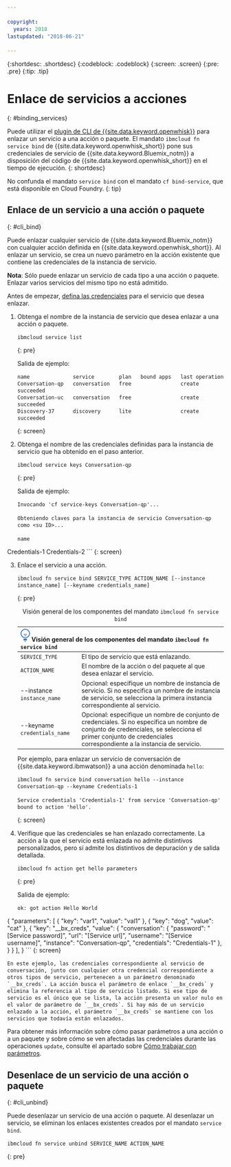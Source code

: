 ```yaml
---

copyright:
  years: 2018
lastupdated: "2018-06-21"

---
```


{:shortdesc: .shortdesc}
{:codeblock: .codeblock}
{:screen: .screen}
{:pre: .pre}
{:tip: .tip}

# Enlace de servicios a acciones
{: #binding_services}

Puede utilizar el [plugin de CLI de {{site.data.keyword.openwhisk}}](./bluemix_cli.html) para enlazar un servicio a una acción o paquete. El mandato `ibmcloud fn service bind` de {{site.data.keyword.openwhisk_short}} pone sus credenciales de servicio de {{site.data.keyword.Bluemix_notm}} a disposición del código de {{site.data.keyword.openwhisk_short}} en el tiempo de ejecución.
{: shortdesc}

No confunda el mandato `service bind` con el mandato `cf bind-service`, que está disponible en Cloud Foundry.
{: tip}

## Enlace de un servicio a una acción o paquete
{: #cli_bind}

Puede enlazar cualquier servicio de {{site.data.keyword.Bluemix_notm}} con cualquier acción definida en {{site.data.keyword.openwhisk_short}}. Al enlazar un servicio, se crea un nuevo parámetro en la acción existente que contiene las credenciales de la instancia de servicio.

**Nota**: Sólo puede enlazar un servicio de cada tipo a una acción o paquete. Enlazar varios servicios del mismo tipo no está admitido.

Antes de empezar, [defina las credenciales](/docs/apps/reqnsi.html#accser_external) para el servicio que desea enlazar.

1. Obtenga el nombre de la instancia de servicio que desea enlazar a una acción o paquete.
    ```
    ibmcloud service list
    ```
    {: pre}

    Salida de ejemplo:
    ```
    name              service        plan   bound apps   last operation
    Conversation-qp   conversation   free                create succeeded
    Conversation-uc   conversation   free                create succeeded
    Discovery-37      discovery      lite                create succeeded
    ```
    {: screen}

2. Obtenga el nombre de las credenciales definidas para la instancia de servicio que ha obtenido en el paso anterior.
    ```
    ibmcloud service keys Conversation-qp
    ```
    {: pre}

    Salida de ejemplo:
    ```
    Invocando 'cf service-keys Conversation-qp'...

    Obteniendo claves para la instancia de servicio Conversation-qp como <su ID>...

    name
Credentials-1
Credentials-2
    ```
    {: screen}

3. Enlace el servicio a una acción.
    ```
    ibmcloud fn service bind SERVICE_TYPE ACTION_NAME [--instance instance_name] [--keyname credentials_name]
    ```
    {: pre}

    <table>
    <caption>Visión general de los componentes del mandato <code>ibmcloud fn service bind</code></caption>
    <thead>
    <th colspan=2><img src="images/idea.png" alt="Icono de idea"/> Visión general de los componentes del mandato <code>ibmcloud fn service bind</code></th>
    </thead>
    <tbody>
    <tr>
    <td><code>SERVICE_TYPE</code></td>
    <td>El tipo de servicio que está enlazando.</td>
    </tr>
    <tr>
    <td><code>ACTION_NAME</code></td>
    <td>El nombre de la acción o del paquete al que desea enlazar el servicio.</td>
    </tr>
    <tr>
    <td>--instance <code>instance_name</code></td>
    <td>Opcional: especifique un nombre de instancia de servicio. Si no especifica un nombre de instancia de servicio, se selecciona la primera instancia correspondiente al servicio.</td>
    </tr>
    <tr>
    <td>--keyname <code>credentials_name</code></td>
    <td>Opcional: especifique un nombre de conjunto de credenciales. Si no especifica un nombre de conjunto de credenciales, se selecciona el primer conjunto de credenciales correspondiente a la instancia de servicio.</td>
    </tr>
    </tbody></table>

    Por ejemplo, para enlazar un servicio de conversación de {{site.data.keyword.ibmwatson}} a una acción denominada `hello`:
    ```
    ibmcloud fn service bind conversation hello --instance Conversation-qp --keyname Credentials-1

    Service credentials 'Credentials-1' from service 'Conversation-qp' bound to action 'hello'.
    ```
    {: screen}

4. Verifique que las credenciales se han enlazado correctamente. La acción a la que el servicio está enlazada no admite distintivos personalizados, pero sí admite los distintivos de depuración y de salida detallada.
    ```
    ibmcloud fn action get hello parameters
    ```
    {: pre}

    Salida de ejemplo:
    ```
    ok: got action Hello World
{
        "parameters": [
        {
                "key": "var1",
            "value": "val1"
            },
            {
                "key": "dog",
            "value": "cat"
            },
            {
                "key": "__bx_creds",
            "value": {
                    "conversation": {
                        "password": "[Service password]",
                    "url": "[Service url]",
                    "username": "[Service username]",
                    "instance": "Conversation-qp",
                    "credentials": "Credentials-1"
                    },
                }
            }
        ],
    }
    ```
    {: screen}

    En este ejemplo, las credenciales correspondiente al servicio de conversación, junto con cualquier otra credencial correspondiente a otros tipos de servicio, pertenecen a un parámetro denominado `__bx_creds`. La acción busca el parámetro de enlace `__bx_creds` y elimina la referencia al tipo de servicio listado. Si ese tipo de servicio es el único que se lista, la acción presenta un valor nulo en el valor de parámetro de `__bx_creds`. Si hay más de un servicio enlazado a la acción, el parámetro `__bx_creds` se mantiene con los servicios que todavía están enlazados.

Para obtener más información sobre cómo pasar parámetros a una acción o a un paquete y sobre cómo se ven afectadas las credenciales durante las operaciones `update`, consulte el apartado sobre [Cómo trabajar con parámetros](./parameters.html#pass-params-action).


## Desenlace de un servicio de una acción o paquete
{: #cli_unbind}

Puede desenlazar un servicio de una acción o paquete. Al desenlazar un servicio, se eliminan los enlaces existentes creados por el mandato `service bind`.

```
ibmcloud fn service unbind SERVICE_NAME ACTION_NAME
```
{: pre}
